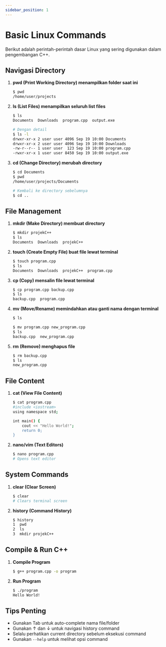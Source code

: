 ```yaml
---
sidebar_position: 1
---
```


# Basic Linux Commands

Berikut adalah perintah-perintah dasar Linux yang sering digunakan dalam pengembangan C++.

## Navigasi Directory

1. **pwd (Print Working Directory) menampilkan folder saat ini**
   ```bash
   $ pwd
   /home/user/projects
   ```

2. **ls (List Files) menampilkan seluruh list files**
   ```bash
   $ ls
   Documents  Downloads  program.cpp  output.exe
   
   # Dengan detail
   $ ls -l
   drwxr-xr-x 2 user user 4096 Sep 19 10:00 Documents
   drwxr-xr-x 2 user user 4096 Sep 19 10:00 Downloads
   -rw-r--r-- 1 user user  123 Sep 19 10:00 program.cpp
   -rwxr-xr-x 1 user user 8450 Sep 19 10:00 output.exe
   ```

3. **cd (Change Directory) merubah directory**
   ```bash
   $ cd Documents
   $ pwd
   /home/user/projects/Documents
   
   # Kembali ke directory sebelumnya
   $ cd ..
   ```

## File Management

1. **mkdir (Make Directory) membuat directory**
   ```bash
   $ mkdir projekC++
   $ ls
   Documents  Downloads  projekC++
   ```

2. **touch (Create Empty File) buat file lewat terminal**
   ```bash
   $ touch program.cpp
   $ ls
   Documents  Downloads  projekC++  program.cpp
   ```

3. **cp (Copy) mensalin file lewat terminal**
   ```bash
   $ cp program.cpp backup.cpp
   $ ls
   backup.cpp  program.cpp
   ```

4. **mv (Move/Rename) memindahkan atau ganti nama dengan terminal**
   ```bash
   $ ls
   
   $ mv program.cpp new_program.cpp
   $ ls
   backup.cpp  new_program.cpp
   ```

5. **rm (Remove) menghapus file**
   ```bash
   $ rm backup.cpp
   $ ls
   new_program.cpp
   ```

## File Content

1. **cat (View File Content)**
   ```bash
   $ cat program.cpp
   #include <iostream>
   using namespace std;
   
   int main() {
       cout << "Hello World!";
       return 0;
   }
   ```

2. **nano/vim (Text Editors)**
   ```bash
   $ nano program.cpp
   # Opens text editor
   ```

## System Commands

1. **clear (Clear Screen)**
   ```bash
   $ clear
   # Clears terminal screen
   ```

2. **history (Command History)**
   ```bash
   $ history
   1  pwd
   2  ls
   3  mkdir projekC++
   ```

## Compile & Run C++

1. **Compile Program**
   ```bash
   $ g++ program.cpp -o program
   ```

2. **Run Program**
   ```bash
   $ ./program
   Hello World!
   ```

## Tips Penting

- Gunakan Tab untuk auto-complete nama file/folder
- Gunakan ↑ dan ↓ untuk navigasi history command
- Selalu perhatikan current directory sebelum eksekusi command
- Gunakan `--help` untuk melihat opsi command